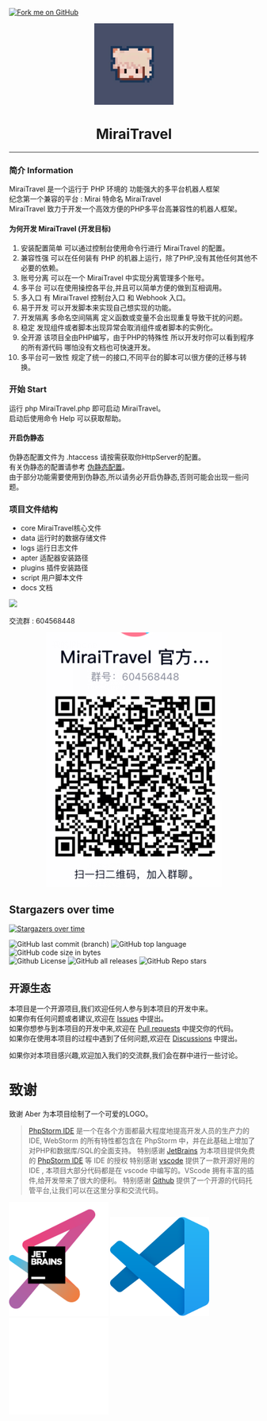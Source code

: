 <a href="https://github.com/MR-XieXuan/MiraiTravel"><img decoding="async" loading="lazy" width="149" height="149" src="https://github.blog/wp-content/uploads/2008/12/forkme_left_darkblue_121621.png?resize=149%2C149" class="attachment-full size-full" alt="Fork me on GitHub" data-recalc-dims="1"></a>
<div align="center">
<img width="160" src="docs/img/MiraiTravelico.jpg" alt="logo"> </img>
<h1 >
MiraiTravel
</h1>
</div>

----

### 简介 Information
MiraiTravel 是一个运行于 PHP 环境的 功能强大的多平台机器人框架</br>
纪念第一个兼容的平台 : Mirai 特命名 MiraiTravel </br>
MiraiTravel 致力于开发一个高效方便的PHP多平台高兼容性的机器人框架。

#### 为何开发 MiraiTravel (开发目标)
1. 安装配置简单 可以通过控制台使用命令行进行 MiraiTravel 的配置。
2. 兼容性强 可以在任何装有 PHP 的机器上运行，除了PHP,没有其他任何其他不必要的依赖。
3. 账号分离 可以在一个 MiraiTravel 中实现分离管理多个账号。
4. 多平台 可以在使用操控各平台,并且可以简单方便的做到互相调用。
5. 多入口 有 MiraiTravel 控制台入口 和 Webhook 入口。
6. 易于开发 可以开发脚本来实现自己想实现的功能。
7. 开发隔离 多命名空间隔离 定义函数或变量不会出现重复导致干扰的问题。
8. 稳定 发现组件或者脚本出现异常会取消组件或者脚本的实例化。
9. 全开源 该项目全由PHP编写，由于PHP的特殊性 所以开发时你可以看到程序的所有源代码 哪怕没有文档也可快速开发。
10. 多平台可一致性 规定了统一的接口,不同平台的脚本可以很方便的迁移与转换。

### 开始 Start
运行 php MiraiTravel.php 即可启动 MiraiTravel。</br>
启动后使用命令 Help 可以获取帮助。</br>

#### 开启伪静态
伪静态配置文件为 .htaccess 请按需获取你HttpServer的配置。</br>
有关伪静态的配置请参考 [伪静态配置](.htaccess)。</br>
由于部分功能需要使用到伪静态,所以请务必开启伪静态,否则可能会出现一些问题。</br>

### 项目文件结构
* core  MiraiTravel核心文件 
* data  运行时的数据存储文件
* logs  运行日志文件
* apter    适配器安装路径
* plugins   插件安装路径
* script    用户脚本文件
* docs  文档

![](https://komarev.com/ghpvc/?username=Mr-XieXuan)  

交流群 : 604568448 </br>
<div align="center">
<img src="docs/img/qqgroup.png" ></img>
</div>

## Stargazers over time
[![Stargazers over time](https://starchart.cc/MR-XieXuan/MiraiTravel.svg)](https://starchart.cc/MR-XieXuan/MiraiTravel)

![GitHub last commit (branch)](https://img.shields.io/github/last-commit/MR-XieXuan/MiraiTravel/main?style=for-the-badge)
![GitHub top language](https://img.shields.io/github/languages/top/Mr-XieXuan/MiraiTravel?style=for-the-badge)
![GitHub code size in bytes](https://img.shields.io/github/languages/code-size/Mr-XieXuan/MiraiTravel?color=red&style=for-the-badge)</br>
![Github License](https://img.shields.io/github/license/Mr-XieXuan/MiraiTravel)
![GitHub all releases](https://img.shields.io/github/downloads/Mr-XieXuan/MiraiTravel/total?style=social)
![GitHub Repo stars](https://img.shields.io/github/stars/Mr-XieXuan/MiraiTravel?style=social)

## 开源生态
本项目是一个开源项目,我们欢迎任何人参与到本项目的开发中来。</br>
如果你有任何问题或者建议,欢迎在 [Issues](https://github.com/MR-XieXuan/MiraiTravel/issues) 中提出。</br>
如果你想参与到本项目的开发中来,欢迎在 [Pull requests](https://github.com/MR-XieXuan/MiraiTravel/pulls) 中提交你的代码。</br>
如果你在使用本项目的过程中遇到了任何问题,欢迎在 [Discussions](https://github.com/MR-XieXuan/MiraiTravel/discussions) 中提出。</br>

如果你对本项目感兴趣,欢迎加入我们的交流群,我们会在群中进行一些讨论。</br>

# 致谢
致谢 Aber 为本项目绘制了一个可爱的LOGO。 </br>

> [PhpStorm IDE](https://www.jetbrains.com/phpstorm/) 是一个在各个方面都最大程度地提高开发人员的生产力的 IDE, WebStorm 的所有特性都包含在 PhpStorm 中，并在此基础上增加了对PHP和数据库/SQL的全面支持。
特别感谢 [JetBrains](https://www.jetbrains.com/?from=MiraiTravel) 为本项目提供免费的 [PhpStorm IDE](https://www.jetbrains.com/idea/?from=MiraiTravel) 等 IDE 的授权
特别感谢 [vscode](https://www.vscode.com/?from=MiraiTravel) 提供了一款开源好用的 IDE , 本项目大部分代码都是在 vscode 中编写的。VScode 拥有丰富的插件,给开发带来了很大的便利。
特别感谢 [Github](https://github.com/?from=Mr-XieXuan) 提供了一个开源的代码托管平台,让我们可以在这里分享和交流代码。

[<img src="docs/img/jetbrains-variant-3.png" width="200"/>](https://www.jetbrains.com/?from=MiraiTravel)
[<img src="docs/img/vscode.png" width="200"/>](https://code.visualstudio.com/?from=MiraiTravel)
[<img src="docs/img/github-mark-white.png" width="200"/>](https://github/?from=Mr-XieXuan)
